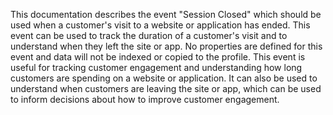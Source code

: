 This documentation describes the event "Session Closed" which should be used when a customer's visit to a website or application has ended. This event can be used to track the duration of a customer's visit and to understand when they left the site or app. No properties are defined for this event and data will not be indexed or copied to the profile. This event is useful for tracking customer engagement and understanding how long customers are spending on a website or application. It can also be used to understand when customers are leaving the site or app, which can be used to inform decisions about how to improve customer engagement.

